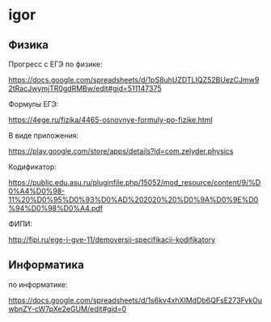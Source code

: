 # igor


## Физика

Прогресс с ЕГЭ по физике:

https://docs.google.com/spreadsheets/d/1pS8uhUZDTLIQZ52BUezCJmw92tRacJwymjTR0gdRMBw/edit#gid=511147375


Формулы ЕГЭ:

https://4ege.ru/fizika/4465-osnovnye-formuly-po-fizike.html


В виде приложения:

https://play.google.com/store/apps/details?id=com.zelyder.physics


Кодификатор:

https://public.edu.asu.ru/pluginfile.php/15052/mod_resource/content/9/%D0%A4%D0%98-11%20%D0%95%D0%93%D0%AD%202020%20%D0%9A%D0%9E%D0%94%D0%98%D0%A4.pdf


ФИПИ:

http://fipi.ru/ege-i-gve-11/demoversii-specifikacii-kodifikatory


## Информатика

по информатике:

https://docs.google.com/spreadsheets/d/1s6kv4xhXIMdDb6QFsE273FvkOuwbnZY-cW7pXe2eGUM/edit#gid=0
